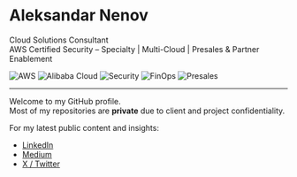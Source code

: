 # Aleksandar Nenov

Cloud Solutions Consultant  
AWS Certified Security – Specialty | Multi-Cloud | Presales & Partner Enablement  

![AWS](https://img.shields.io/badge/AWS-Cloud-orange?logo=amazon-aws&logoColor=white)
![Alibaba Cloud](https://img.shields.io/badge/Alibaba-Cloud-red?logo=alibabacloud&logoColor=white)
![Security](https://img.shields.io/badge/Security-Specialty-blue?logo=shield&logoColor=white)
![FinOps](https://img.shields.io/badge/FinOps-Cost%20Optimization-brightgreen)
![Presales](https://img.shields.io/badge/Presales-Enablement-lightgrey)

---

Welcome to my GitHub profile.  
Most of my repositories are **private** due to client and project confidentiality.  

For my latest public content and insights:  
- [LinkedIn](https://www.linkedin.com/in/aleksandarnenov/)  
- [Medium](https://medium.com/aleksandar-nenov-aws-posts)  
- [X / Twitter](https://x.com/aleksandarnenov)
